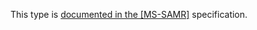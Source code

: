 This type is [documented in the [MS-SAMR]](https://learn.microsoft.com/en-us/openspecs/windows_protocols/ms-samr/37717c35-b4a4-4feb-b7eb-7e0da42a511f) specification.
